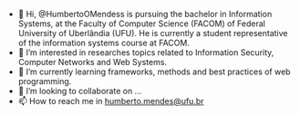 - 👋 Hi, @HumbertoOMendess is pursuing the bachelor in Information Systems, at the Faculty of Computer Science (FACOM) of Federal University of Uberlândia (UFU). He is currently a student representative of the information systems course at FACOM. 
- 👀 I’m interested in researches topics related to Information Security, Computer Networks and Web Systems.
- 🌱 I’m currently learning frameworks, methods and best practices of web programming.
- 💞️ I’m looking to collaborate on ...
- 📫 How to reach me in humberto.mendes@ufu.br

<!---
HumbertoOMendess/HumbertoOMendess is a ✨ special ✨ repository because its `README.md` (this file) appears on your GitHub profile.
You can click the Preview link to take a look at your changes.
--->
